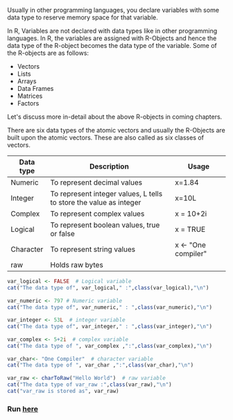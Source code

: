 Usually in other programming languages, you declare variables with some data type to reserve memory space for that variable. 

In R, Variables are not declared with data types like in other programming languages. In R, the variables are assigned with R-Objects and hence the data type of the R-object becomes the data type of the variable. Some of the R-objects are as follows:

* Vectors
* Lists
* Arrays
* Data Frames
* Matrices
* Factors

Let's discuss more in-detail about the above R-objects in coming chapters.

There are six data types of the atomic vectors and usually the R-Objects are built upon the atomic vectors. These are also called as six classes of vectors.

| Data type | Description | Usage |
|----|----|----|
|Numeric|To represent decimal values| x=1.84|
|Integer| To represent integer values, L tells to store the value as integer| x=10L|
|Complex| To represent complex values | x = 10+2i|
|Logical| To represent boolean values, true or false | x = TRUE|
|Character| To represent string values | x <- "One compiler"|
| raw | Holds raw bytes||

```r
var_logical <- FALSE  # Logical variable
cat("The data type of", var_logical," :",class(var_logical),"\n")  
  
var_numeric <- 797 # Numeric variable
cat("The data type of", var_numeric," : ",class(var_numeric),"\n")  
  
var_integer <- 53L  # integer variable
cat("The data type of", var_integer," : ",class(var_integer),"\n")  
  
var_complex <- 5+2i  # complex variable
cat("The data type of ", var_complex ,":",class(var_complex),"\n")  
  
var_char<- "One Compiler"  # character variable
cat("The data type of ", var_char ,":",class(var_char),"\n")  
  
var_raw <- charToRaw("Hello World")  # raw variable
cat("The data type of var_raw :",class(var_raw),"\n")
cat("var_raw is stored as", var_raw)
```
### Run [here](https://onecompiler.com/r/3vs6spse5)